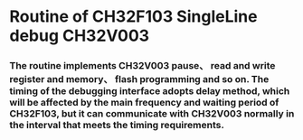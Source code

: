 # Routine of CH32F103 SingleLine debug CH32V003

### The   routine implements CH32V003 pause、 read and write register and memory、 flash programming and so on. The timing of the debugging interface adopts delay method, which will be affected by the main frequency and waiting period of CH32F103, but it can communicate with CH32V003 normally in the interval that meets the timing requirements.

